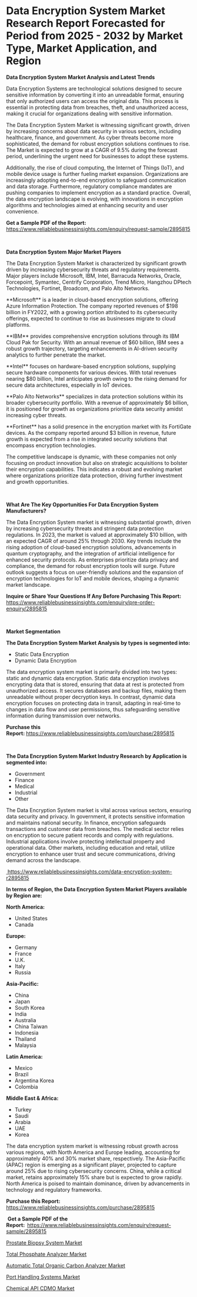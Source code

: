 <p><h1>Data Encryption System Market Research Report Forecasted for Period from 2025 -  2032 by Market Type, Market Application, and Region</h1></p><p><strong>Data Encryption System Market Analysis and Latest Trends</strong></p>
<p><p>Data Encryption Systems are technological solutions designed to secure sensitive information by converting it into an unreadable format, ensuring that only authorized users can access the original data. This process is essential in protecting data from breaches, theft, and unauthorized access, making it crucial for organizations dealing with sensitive information. </p><p>The Data Encryption System Market is witnessing significant growth, driven by increasing concerns about data security in various sectors, including healthcare, finance, and government. As cyber threats become more sophisticated, the demand for robust encryption solutions continues to rise. The Market is expected to grow at a CAGR of 9.5% during the forecast period, underlining the urgent need for businesses to adopt these systems.</p><p>Additionally, the rise of cloud computing, the Internet of Things (IoT), and mobile device usage is further fueling market expansion. Organizations are increasingly adopting end-to-end encryption to safeguard communication and data storage. Furthermore, regulatory compliance mandates are pushing companies to implement encryption as a standard practice. Overall, the data encryption landscape is evolving, with innovations in encryption algorithms and technologies aimed at enhancing security and user convenience.</p></p>
<p><strong>Get a Sample PDF of the Report:&nbsp;</strong> <a href="https://www.reliablebusinessinsights.com/enquiry/request-sample/2895815?utm_campaign=1877&utm_medium=2&utm_source=Github&utm_content=ia&utm_term=15032025&utm_id=data-encryption-system">https://www.reliablebusinessinsights.com/enquiry/request-sample/2895815</a></p>
<p>&nbsp;</p>
<p><strong>Data Encryption System Major Market Players</strong></p>
<p><p>The Data Encryption System Market is characterized by significant growth driven by increasing cybersecurity threats and regulatory requirements. Major players include Microsoft, IBM, Intel, Barracuda Networks, Oracle, Forcepoint, Symantec, Centrify Corporation, Trend Micro, Hangzhou DPtech Technologies, Fortinet, Broadcom, and Palo Alto Networks. </p><p>**Microsoft** is a leader in cloud-based encryption solutions, offering Azure Information Protection. The company reported revenues of $198 billion in FY2022, with a growing portion attributed to its cybersecurity offerings, expected to continue to rise as businesses migrate to cloud platforms.</p><p>**IBM** provides comprehensive encryption solutions through its IBM Cloud Pak for Security. With an annual revenue of $60 billion, IBM sees a robust growth trajectory, targeting enhancements in AI-driven security analytics to further penetrate the market.</p><p>**Intel** focuses on hardware-based encryption solutions, supplying secure hardware components for various devices. With total revenues nearing $80 billion, Intel anticipates growth owing to the rising demand for secure data architectures, especially in IoT devices.</p><p>**Palo Alto Networks** specializes in data protection solutions within its broader cybersecurity portfolio. With a revenue of approximately $6 billion, it is positioned for growth as organizations prioritize data security amidst increasing cyber threats.</p><p>**Fortinet** has a solid presence in the encryption market with its FortiGate devices. As the company reported around $3 billion in revenue, future growth is expected from a rise in integrated security solutions that encompass encryption technologies.</p><p>The competitive landscape is dynamic, with these companies not only focusing on product innovation but also on strategic acquisitions to bolster their encryption capabilities. This indicates a robust and evolving market where organizations prioritize data protection, driving further investment and growth opportunities.</p></p>
<p>&nbsp;</p>
<p><strong>What Are The Key Opportunities For Data Encryption System Manufacturers?</strong></p>
<p><p>The Data Encryption System market is witnessing substantial growth, driven by increasing cybersecurity threats and stringent data protection regulations. In 2023, the market is valued at approximately $10 billion, with an expected CAGR of around 25% through 2030. Key trends include the rising adoption of cloud-based encryption solutions, advancements in quantum cryptography, and the integration of artificial intelligence for enhanced security protocols. As enterprises prioritize data privacy and compliance, the demand for robust encryption tools will surge. Future outlook suggests a focus on user-friendly solutions and the expansion of encryption technologies for IoT and mobile devices, shaping a dynamic market landscape.</p></p>
<p><strong>Inquire or Share Your Questions If Any Before Purchasing This Report:</strong> <a href="https://www.reliablebusinessinsights.com/enquiry/pre-order-enquiry/2895815?utm_campaign=1877&utm_medium=2&utm_source=Github&utm_content=ia&utm_term=15032025&utm_id=data-encryption-system">https://www.reliablebusinessinsights.com/enquiry/pre-order-enquiry/2895815</a></p>
<p>&nbsp;</p>
<p><strong>Market Segmentation</strong></p>
<p><strong>The Data Encryption System Market Analysis by types is segmented into:</strong></p>
<p><ul><li>Static Data Encryption</li><li>Dynamic Data Encryption</li></ul></p>
<p><p>The data encryption system market is primarily divided into two types: static and dynamic data encryption. Static data encryption involves encrypting data that is stored, ensuring that data at rest is protected from unauthorized access. It secures databases and backup files, making them unreadable without proper decryption keys. In contrast, dynamic data encryption focuses on protecting data in transit, adapting in real-time to changes in data flow and user permissions, thus safeguarding sensitive information during transmission over networks.</p></p>
<p><strong>Purchase this Report:&nbsp;</strong><a href="https://www.reliablebusinessinsights.com/purchase/2895815?utm_campaign=1877&utm_medium=2&utm_source=Github&utm_content=ia&utm_term=15032025&utm_id=data-encryption-system">https://www.reliablebusinessinsights.com/purchase/2895815</a></p>
<p>&nbsp;</p>
<p><strong>The Data Encryption System Market Industry Research by Application is segmented into:</strong></p>
<p><ul><li>Government</li><li>Finance</li><li>Medical</li><li>Industrial</li><li>Other</li></ul></p>
<p><p>The Data Encryption System market is vital across various sectors, ensuring data security and privacy. In government, it protects sensitive information and maintains national security. In finance, encryption safeguards transactions and customer data from breaches. The medical sector relies on encryption to secure patient records and comply with regulations. Industrial applications involve protecting intellectual property and operational data. Other markets, including education and retail, utilize encryption to enhance user trust and secure communications, driving demand across the landscape.</p></p>
<p><a href="https://www.reliablebusinessinsights.com/data-encryption-system-r2895815?utm_campaign=1877&utm_medium=2&utm_source=Github&utm_content=ia&utm_term=15032025&utm_id=data-encryption-system">&nbsp;https://www.reliablebusinessinsights.com/data-encryption-system-r2895815</a></p>
<p><strong>In terms of Region, the Data Encryption System Market Players available by Region are:</strong></p>
<p>
    <p> <strong> North America: </strong>
        <ul>
            <li>United States</li>
            <li>Canada</li>
        </ul>
        </p> 
    <p> <strong> Europe: </strong>
        <ul>
            <li>Germany</li>
            <li>France</li>
            <li>U.K.</li>
            <li>Italy</li>
            <li>Russia</li>
        </ul>
        </p> 
    <p> <strong> Asia-Pacific: </strong>
        <ul>
            <li>China</li>
            <li>Japan</li>
            <li>South Korea</li>
            <li>India</li>
            <li>Australia</li>
            <li>China Taiwan</li>
            <li>Indonesia</li>
            <li>Thailand</li>
            <li>Malaysia</li>
        </ul>
        </p> 
    <p> <strong> Latin America: </strong>
        <ul>
            <li>Mexico</li>
            <li>Brazil</li>
            <li>Argentina Korea</li>
            <li>Colombia</li>
        </ul>
        </p> 
    <p> <strong> Middle East & Africa: </strong>
        <ul>
            <li>Turkey</li>
            <li>Saudi</li>
            <li>Arabia</li>
            <li>UAE</li>
            <li>Korea</li>
        </ul>
    </p>
    </p>
<p><p>The data encryption system market is witnessing robust growth across various regions, with North America and Europe leading, accounting for approximately 40% and 30% market share, respectively. The Asia-Pacific (APAC) region is emerging as a significant player, projected to capture around 25% due to rising cybersecurity concerns. China, while a critical market, retains approximately 15% share but is expected to grow rapidly. North America is poised to maintain dominance, driven by advancements in technology and regulatory frameworks.</p></p>
<p><strong>Purchase this Report: </strong><a href="https://www.reliablebusinessinsights.com/purchase/2895815?utm_campaign=1877&utm_medium=2&utm_source=Github&utm_content=ia&utm_term=15032025&utm_id=data-encryption-system">https://www.reliablebusinessinsights.com/purchase/2895815</a></p>
<p>&nbsp;<strong>Get a Sample PDF of the Report:&nbsp;&nbsp;</strong><a href="https://www.reliablebusinessinsights.com/enquiry/request-sample/2895815?utm_campaign=1877&utm_medium=2&utm_source=Github&utm_content=ia&utm_term=15032025&utm_id=data-encryption-system">https://www.reliablebusinessinsights.com/enquiry/request-sample/2895815</a></p>
<p><strong></strong></p>
<p><p><a href="https://github.com/swaftaenglem/Market-Research-Report-List-1/blob/main/prostate-biopsy-system-market.md?utm_campaign=1877&utm_medium=2&utm_source=Github&utm_content=ia&utm_term=15032025&utm_id=data-encryption-system">Prostate Biopsy System Market</a></p><p><a href="https://github.com/bichukapac/Market-Research-Report-List-1/blob/main/total-phosphate-analyzer-market.md?utm_campaign=1877&utm_medium=2&utm_source=Github&utm_content=ia&utm_term=15032025&utm_id=data-encryption-system">Total Phosphate Analyzer Market</a></p><p><a href="https://github.com/blauetrelawz/Market-Research-Report-List-1/blob/main/automatic-total-organic-carbon-analyzer-market.md?utm_campaign=1877&utm_medium=2&utm_source=Github&utm_content=ia&utm_term=15032025&utm_id=data-encryption-system">Automatic Total Organic Carbon Analyzer Market</a></p><p><a href="https://github.com/laveeasaadrh/Market-Research-Report-List-1/blob/main/port-handling-systems-market.md?utm_campaign=1877&utm_medium=2&utm_source=Github&utm_content=ia&utm_term=15032025&utm_id=data-encryption-system">Port Handling Systems Market</a></p><p><a href="https://github.com/gassmkalay/Market-Research-Report-List-1/blob/main/chemical-api-cdmo-market.md?utm_campaign=1877&utm_medium=2&utm_source=Github&utm_content=ia&utm_term=15032025&utm_id=data-encryption-system">Chemical API CDMO Market</a></p></p>